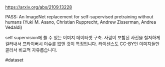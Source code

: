 https://arxiv.org/abs/2109.13228

PASS: An ImageNet replacement for self-supervised pretraining without humans (Yuki M. Asano, Christian Rupprecht, Andrew Zisserman, Andrea Vedaldi)

self supervision에 쓸 수 있는 이미지 데이터셋 구축. 사람이 포함된 사진을 철저하게 걸러내서 프라이버시 이슈를 없앤 것이 특징입니다. 라이센스도 CC-BY인 이미지들만 골라서 비교적 자유롭습니다.

#dataset 